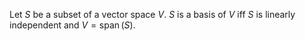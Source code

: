 Let $S$ be a subset of a vector space $V$.
$S$ is a basis of $V$ iff $S$ is linearly independent and $V = \operatorname{span}(S)$.
